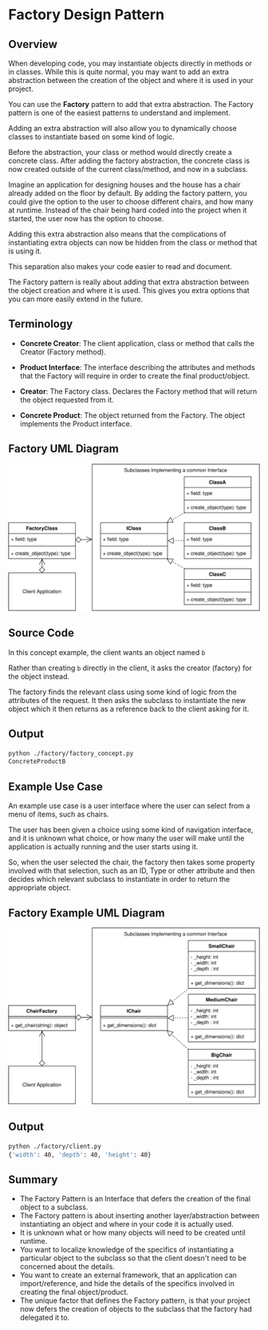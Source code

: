 # Factory Design Pattern

## Overview

When developing code, you may instantiate objects directly in methods or in classes. While this is quite normal, you may want to add an extra abstraction between the creation of the object and where it is used in your project.

You can use the **Factory** pattern to add that extra abstraction. The Factory pattern is one of the easiest patterns to understand and implement.

Adding an extra abstraction will also allow you to dynamically choose classes to instantiate based on some kind of logic.

Before the abstraction, your class or method would directly create a concrete class. After adding the factory abstraction, the concrete class is now created outside of the current class/method, and now in a subclass. 

Imagine an application for designing houses and the house has a chair already added on the floor by default. By adding the factory pattern, you could give the option to the user to choose different chairs, and how many at runtime. Instead of the chair being hard coded into the project when it started, the user now has the option to choose.

Adding this extra abstraction also means that the complications of instantiating extra objects can now be hidden from the class or method that is using it.

This separation also makes your code easier to read and document.

The Factory pattern is really about adding that extra abstraction between the object creation and where it is used. This gives you extra options that you can more easily extend in the future.

## Terminology

* **Concrete Creator**: The client application, class or method that calls the Creator (Factory method).

* **Product Interface**: The interface describing the attributes and methods that the Factory will require in order to create the final product/object.

* **Creator**: The Factory class. Declares the Factory method that will return the object requested from it.

* **Concrete Product**: The object returned from the Factory. The object implements the Product interface.

## Factory UML Diagram

![Factory Pattern Overview](./../img/factory_concept.svg)

## Source Code

In this concept example, the client wants an object named `b`

Rather than creating `b` directly in the client, it asks the creator (factory) for the object instead. 

The factory finds the relevant class using some kind of logic from the attributes of the request. It then asks the subclass to instantiate the new object which it then returns as a reference back to the client asking for it.

## Output

``` bash
python ./factory/factory_concept.py 
ConcreteProductB
```

## Example Use Case

An example use case is a user interface where the user can select from a menu of items, such as chairs. 

The user has been given a choice using some kind of navigation interface, and it is unknown what choice, or how many the user will make until the application is actually running and the user starts using it.

So, when the user selected the chair, the factory then takes some property involved with that selection, such as an ID, Type or other attribute and then decides which relevant subclass to instantiate in order to return the appropriate object.

## Factory Example UML Diagram

![Chair Factory](./img/factory_example.svg)

## Output

``` bash
python ./factory/client.py
{'width': 40, 'depth': 40, 'height': 40}

```

## Summary

* The Factory Pattern is an Interface that defers the creation of the final object to a subclass.
* The Factory pattern is about inserting another layer/abstraction between instantiating an object and where in your code it is actually used.
* It is unknown what or how many objects will need to be created until runtime.
* You want to localize knowledge of the specifics of instantiating a particular object to the subclass so that the client doesn't need to be concerned about the details.
* You want to create an external framework, that an application can import/reference, and hide the details of the specifics involved in creating the final object/product.
* The unique factor that defines the Factory pattern, is that your project now defers the creation of objects to the subclass that the factory had delegated it to.